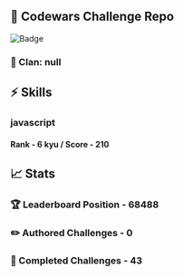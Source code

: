 ## :trident: Codewars Challenge Repo
![Badge](https://www.codewars.com/users/scottworks/badges/large)
### :wolf: Clan: null
## :zap: Skills
### javascript
#### Rank - 6 kyu / Score - 210

## :chart_with_upwards_trend: Stats
### :trophy: Leaderboard Position - 68488
### :pencil2: Authored Challenges - 0
### :muscle: Completed Challenges - 43

